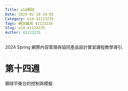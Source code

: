 ```yaml
---
Title: w14網誌
Date: 2024-02-18 14:02
Category: w14 41123235
Tags: 網誌編寫 41123235
Slug: w14-41123235
Author: 41123235
---
```


2024 Spring 網際內容管理與協同產品設計實習課程教學導引.

<!-- PELICAN_END_SUMMARY -->

# 第十四週
鋼球平衡台的控制與模擬